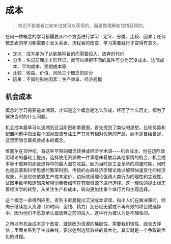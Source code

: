 # 成本

>常识不是靠看过和听过就可以获得的，而是靠理解和领悟获得的。

任何一种概念的学习都需要从四个方面进行学习：定义、分类、比较、因果；任何概念表的学习都需要引发关系表、流程表的改变，学习需要践行才变得有意义。

* 定义：成本是为了达到某种目的而需要投入、放弃的代价
* 分类：名词前面加上形容词，就可以根据不同的属性可分为沉没成本、边际成本、平均成本、预期成本等
* 比较：收益、价值、风险三个概念的区分
* 因果：不同的影响因素：生产效率、经济规模

## 机会成本

概念的学习需要追本溯源，才知道这个概念是怎么形成，经历了什么历史，都为了解决当时的什么问题。

机会成本最早可以追溯到亚当斯密和李嘉图，首先提到了类似的思想，比较优势和配置问题中指出每个国家应该专注生产其具有相对优势的产品，而不是自给自足，这里面隐含着机会成本的概念。

维塞尔在19世纪，将这些早期的概念转换成经济学术语----机会成本，他在边际效用理论的基础上提出，选择使用资源做一件事意味着放弃其他事情的机会，机会成本等于放弃的那些选择中的最大潜在收益。因为当时是工业革命的鼎盛时期，同时也是启蒙和科学思想的繁荣时期，传统的古典经济学理论难以解释快速变化的经济现象，不是仅仅依靠生产成本定价，边际效用理论强调人类行为的理性和主观性，试图用数学和逻辑来解释消费者如何在有限资源下进行选择。这一理论的提出标志着经济学的转型，从关注生产和成本，转向更加注重个体行为和主观选择。

这个概念一直得到应用，直到卡尼曼提出沉没成本谬误，指出人们在做决策时，倾向于继续投入资源（如时间、金钱、精力）到已经无望或不再有效的项目或选择中，因为他们不愿意承认或放弃之前的投入，这种行为被认为是不理性的。

之所以有机会成本这个改变，就是因为资源的稀缺性，需要我们理性、综合去评估；里面关系到了生成曲线，要求达到边际效益的最大化，其实就是一个争取最优化的过程。
